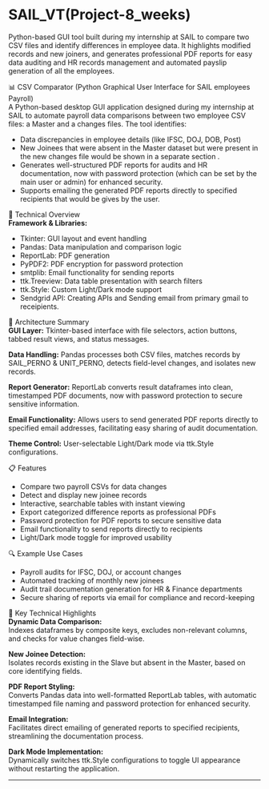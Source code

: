 # SAIL_VT(Project-8_weeks)
Python-based GUI tool built during my internship at SAIL to compare two CSV files and identify differences in employee data. It highlights modified records and new joiners, and generates professional PDF reports for easy data auditing and HR records management and automated payslip generation of all the employees.

📊 CSV Comparator (Python Graphical User Interface for SAIL employees Payroll)  
A Python-based desktop GUI application designed during my internship at SAIL to automate payroll data comparisons between two employee CSV files: a Master and a changes files. The tool identifies:

- Data discrepancies in employee details (like IFSC, DOJ, DOB, Post)
- New Joinees that were absent in the Master dataset but were present in the new changes file would be shown in a separate section .
- Generates well-structured PDF reports for audits and HR documentation, now with password protection (which can be set by the main user or admin) for enhanced security.
- Supports emailing the generated PDF reports directly to specified recipients that would be gives by the user.

📌 Technical Overview  
**Framework & Libraries:**

- Tkinter: GUI layout and event handling
- Pandas: Data manipulation and comparison logic
- ReportLab: PDF generation
- PyPDF2: PDF encryption for password protection
- smtplib: Email functionality for sending reports
- ttk.Treeview: Data table presentation with search filters
- ttk.Style: Custom Light/Dark mode support
- Sendgrid API: Creating APIs and Sending email from primary gmail to receipients.

📐 Architecture Summary  
**GUI Layer:** Tkinter-based interface with file selectors, action buttons, tabbed result views, and status messages.

**Data Handling:** Pandas processes both CSV files, matches records by SAIL_PERNO & UNIT_PERNO, detects field-level changes, and isolates new records.

**Report Generator:** ReportLab converts result dataframes into clean, timestamped PDF documents, now with password protection to secure sensitive information.

**Email Functionality:** Allows users to send generated PDF reports directly to specified email addresses, facilitating easy sharing of audit documentation.

**Theme Control:** User-selectable Light/Dark mode via ttk.Style configurations.

📋 Features  
- Compare two payroll CSVs for data changes
- Detect and display new joinee records
- Interactive, searchable tables with instant viewing
- Export categorized difference reports as professional PDFs
- Password protection for PDF reports to secure sensitive data
- Email functionality to send reports directly to recipients
- Light/Dark mode toggle for improved usability

🔍 Example Use Cases  
- Payroll audits for IFSC, DOJ, or account changes
- Automated tracking of monthly new joinees
- Audit trail documentation generation for HR & Finance departments
- Secure sharing of reports via email for compliance and record-keeping

📌 Key Technical Highlights  
**Dynamic Data Comparison:**  
Indexes dataframes by composite keys, excludes non-relevant columns, and checks for value changes field-wise.

**New Joinee Detection:**  
Isolates records existing in the Slave but absent in the Master, based on core identifying fields.

**PDF Report Styling:**  
Converts Pandas data into well-formatted ReportLab tables, with automatic timestamped file naming and password protection for enhanced security.

**Email Integration:**  
Facilitates direct emailing of generated reports to specified recipients, streamlining the documentation process.

**Dark Mode Implementation:**  
Dynamically switches ttk.Style configurations to toggle UI appearance without restarting the application.

---

